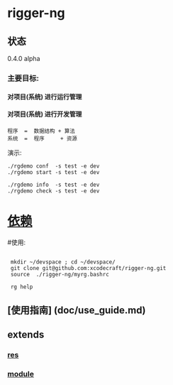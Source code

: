 # rigger-ng

## 状态

0.4.0  alpha

### 主要目标:
#### 对项目(系统) 进行运行管理
#### 对项目(系统) 进行开发管理

```
程序  =  数据结构 + 算法
系统  =  程序     + 资源
```

演示:
``` shell
./rgdemo conf  -s test -e dev
./rgdemo start -s test -e dev

./rgdemo info  -s test -e dev
./rgdemo check -s test -e dev
```

# [依赖](doc/depends.md)

#使用:

``` shell

 mkdir ~/devspace ; cd ~/devspace/
 git clone git@github.com:xcodecraft/rigger-ng.git
 source  ./rigger-ng/myrg.bashrc

 rg help
```

## [使用指南] (doc/use_guide.md)
## extends

### [res](src/extends/res/readme.md)
### [module](src/extends/moduls/readme.md)
